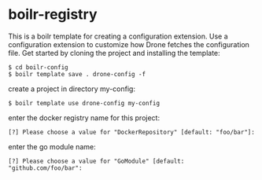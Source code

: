 # boilr-registry

This is a boilr template for creating a configuration extension. Use a configuration extension to customize how Drone fetches the configuration file. Get started by cloning the project and installing the template:

```console
$ cd boilr-config
$ boilr template save . drone-config -f
```

create a project in directory my-config:

```console
$ boilr template use drone-config my-config
```

enter the docker registry name for this project:

```text
[?] Please choose a value for "DockerRepository" [default: "foo/bar"]:
```

enter the go module name:

```text
[?] Please choose a value for "GoModule" [default: "github.com/foo/bar":
```
